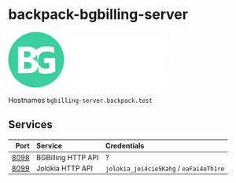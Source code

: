 # backpack-bgbilling-server

![BGBilling](../../../doc/assets/logos/bgbilling.png)

Hostnames `bgbilling-server.backpack.test`

## Services

| Port | Service | Credentials
| ---: | :------ | :----------
| [8098](http://bgbilling-server.backpack.test:8098) | BGBilling HTTP API | ?
| [8099](http://bgbilling-server.backpack.test:8099) | Jolokia HTTP API | `jolokia_jei4cie5Kahg` / `eaFai4eTh1re`
